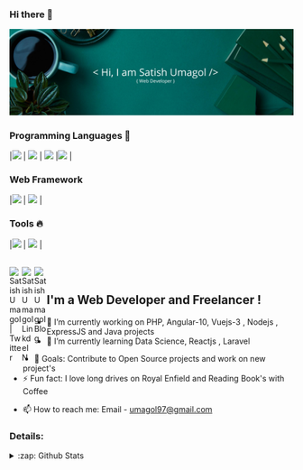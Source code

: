 ### Hi there 👋

<!--
**umagol/umagol** is a ✨ _special_ ✨ repository because its `README.md` (this file) appears on your GitHub profile.
-->

[![image](https://github.com/umagol/umagol/blob/master/img1.png)](https://github.com/umagol?tab=repositories)

### Programming Languages  :rocket:
|<img src="https://hackr.io/tutorials/c/logo-c.svg" width=60> | <img src="https://raw.githubusercontent.com/coderjojo/coderjojo/master/img/js.png" width=60> | <img src="http://www.ckcc.edu.kh/images/ICT-gellary/Java-logo.jpg" width=60> |<img src="http://blog.jaforiqbal.com/wp-content/uploads/2019/01/logo-php.png" width=60>  |

### Web Framework
|<img src="https://hackr.io/tutorials/c/logo-c.svg" width=60> | <img src="https://raw.githubusercontent.com/coderjojo/coderjojo/master/img/js.png" width=60> | 

### Tools :fire:
|<img src="https://en.wikipedia.org/wiki/Angular_(web_framework)#/media/File:Angular_full_color_logo.svg" width=60> | <img src="https://en.wikipedia.org/wiki/Vue.js#/media/File:Vue.js_Logo_2.svg" width=60> |

<br/>
<a href="https://twitter.com/umagolsatish">
  <img align="left" alt="Satish Umagol | Twitter" width="22px" src="https://cdn.jsdelivr.net/npm/simple-icons@v3/icons/twitter.svg" />
</a>
<a href="https://www.linkedin.com/in/satish-umagol-73b623172">
  <img align="left" alt="SatishUmagol LinkdeIN" width="22px" src="https://cdn.jsdelivr.net/npm/simple-icons@v3/icons/linkedin.svg" />
</a>
<a href="https://satish-umagol.blogspot.com/">
  <img align="left" alt="Satish Umagol Blog " width="22px" src="https://cdn.jsdelivr.net/npm/simple-icons@3.5.0/icons/blogger.svg" />
</a>
<br />

## I'm a Web Developer and Freelancer !

- 🔭 I’m currently working on PHP, Angular-10, Vuejs-3 , Nodejs , ExpressJS and Java projects
- 🌱 I’m currently learning Data Science, Reactjs , Laravel
<!--- 👯 I’m looking to collaborate with other content creators-->
<!--- 💬 Ask me about Java,PHP,JQuery... 😛-->
- 🥅 Goals: Contribute to Open Source projects and work on new project's
- ⚡ Fun fact: I love long drives on Royal Enfield and Reading Book's with Coffee
<!--- 🤔 I’m looking for help with growing My StartUp-->
- 📫 How to reach me: Email - umagol97@gmail.com

### Details:
<details>
  <summary>:zap: Github Stats</summary>
  <img align="left" alt="Satish's Github Status" src="https://github-readme-stats.codestackr.vercel.app/api?username=umagol&show_icons=true&hide_border=true" />
</details>

